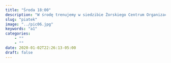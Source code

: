```yaml
---
title: "Środa 18:00"
description: "W środę trenujemy w siedzibie Żorskiego Centrum Organizacji Pozarządowych, ul. Osińska 52 (Budynek Zespołu Szkół nr 3)"
slug: "piatek"
image: "../pic06.jpg"
keywords: "a1"
categories:
    - ""
    - ""
date: 2020-01-02T22:26:13-05:00
draft: false
---
```

